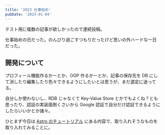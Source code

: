 ```yaml
---
title: '2023 仕事始め'
pubDate: '2023-01-04'
---
```


テスト用に複数の記事が欲しかったので連続投稿。

仕事始めの日だった。のんびり過ごすつもりだったけど思いの外ハードな一日だった。

## 開発について

プロフィール機能作るかーとか、OGP 作るかーとか、記事の保存先を DB にして消したり編集したり色々できるようにしたいとは思うが、まだ選定に迷ってる。

自分しか使わないし、RDB じゃなくて Key-Value Store とかでもよくね？とも思ったり、認証の実装面倒くさいから Google 認証で自分だけ認証できるようにしたらいいかとか諸々。

ひとまず今日は [Astro のチュートリアル](https://docs.astro.build/en/tutorial/0-introduction/) にある内容で、取り入れそうなものを取り入れてみることに。
